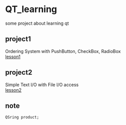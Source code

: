 # QT_learning
some project about learning qt

## project1
Ordering System with PushButton, CheckBox, RadioBox <br>
[lesson1](https://www.notion.so/Qt-Lesson-1-HelloWorld-06030c9831854e3489f8d89e70b03615)
## project2
Simple Text I/O with File I/O access <br>
[lesson2](https://www.notion.so/Qt-Lesson-2-File-I-O-f3b006a408b84082add6f63f37366dd3)
## note
```
QSring product;
```
